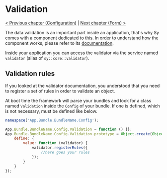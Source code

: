 # Validation

[< Previous chapter (Configuration)](config.md) | [Next chapter (Form) >](form.md)

The data validation is an important part inside an application, that's why Sy comes with a component dedicated to this. In order to understand how the component works, please refer to its [documentation](../Validation.md).

Inside your application you can access the validator via the service named `validator` (alias of `sy::core::validator`).

## Validation rules

If you looked at the validator documentation, you understood that you need to register a set of rules in order to validate an object.

At boot time the framework will parse your bundles and look for a class named `Validation` inside the `Config` of your bundle. If one is defined, which is not necessary, must be defined like below.

```js
namespace('App.Bundle.BundleName.Config');

App.Bundle.BundleName.Config.Validation = function () {};
App.Bundle.BundleName.Config.Validation.prototype = Object.create(Object.prototype, {
    define: {
        value: function (validator) {
            validator.registerRules({
                //here goes your rules
            });
        }
    }
});
```
